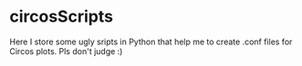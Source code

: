 # circosScripts
Here I store some ugly sripts in Python that help me to create .conf files for Circos plots.
Pls don't judge :)
